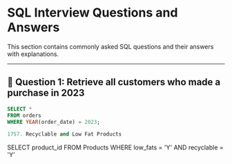 # SQL Interview Questions and Answers

This section contains commonly asked SQL questions and their answers with explanations.

---

## 🧠 Question 1: Retrieve all customers who made a purchase in 2023

```sql
SELECT *
FROM orders
WHERE YEAR(order_date) = 2023;

1757. Recyclable and Low Fat Products
```
SELECT product_id
FROM Products
WHERE low_fats = 'Y'
AND recyclable = 'Y'
